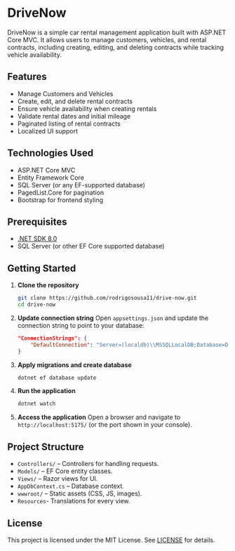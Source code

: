 # DriveNow

DriveNow is a simple car rental management application built with ASP.NET Core MVC. It allows users to manage customers, vehicles, and rental contracts, including creating, editing, and deleting contracts while tracking vehicle availability.

## Features

- Manage Customers and Vehicles
- Create, edit, and delete rental contracts
- Ensure vehicle availability when creating rentals
- Validate rental dates and initial mileage
- Paginated listing of rental contracts
- Localized UI support

## Technologies Used

- ASP.NET Core MVC
- Entity Framework Core
- SQL Server (or any EF-supported database)
- PagedList.Core for pagination
- Bootstrap for frontend styling

## Prerequisites

- [.NET SDK 8.0](https://dotnet.microsoft.com/download/dotnet/8.0)
- SQL Server (or other EF Core supported database)

## Getting Started

1. **Clone the repository**
    ```bash
    git clone https://github.com/rodrigosousa11/drive-now.git
    cd drive-now
    ```

2. **Update connection string**
    Open `appsettings.json` and update the connection string to point to your database:
    ```json
    "ConnectionStrings": {
        "DefaultConnection": "Server=(localdb)\\MSSQLLocalDB;Database=DriveNow;Trusted_Connection=True;"
    }
    ```

3. **Apply migrations and create database**
    ```bash
    dotnet ef database update
    ```

4. **Run the application**
    ```bash
    dotnet watch
    ```

5. **Access the application**
    Open a browser and navigate to `http://localhost:5175/` (or the port shown in your console).

## Project Structure

- `Controllers/` – Controllers for handling requests.
- `Models/` – EF Core entity classes.
- `Views/` – Razor views for UI.
- `AppDbContext.cs` – Database context.
- `wwwroot/` – Static assets (CSS, JS, images).
- `Resources`- Translations for every view.

## License

This project is licensed under the MIT License. See [LICENSE](LICENSE) for details.
